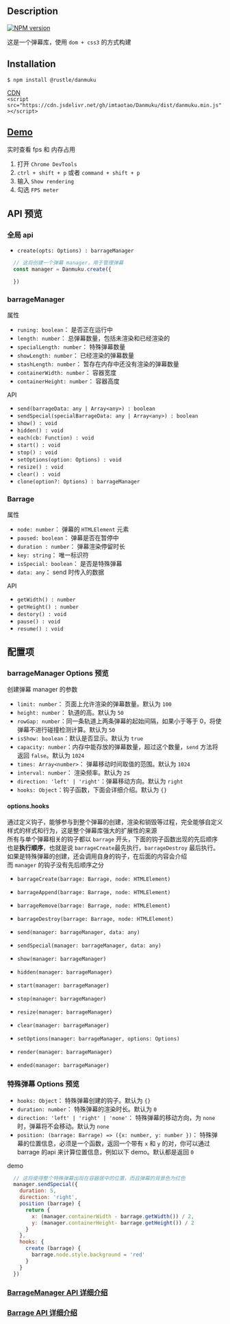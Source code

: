## Description
[![NPM version][npm-image]][npm-url]

[npm-image]: https://img.shields.io/npm/v/@rustle/danmuku.svg?style=flat-square
[npm-url]: https://www.npmjs.com/package/@rustle/danmuku

这是一个弹幕库，使用 `dom + css3` 的方式构建<br>

## Installation
`$ npm install @rustle/danmuku`

[CDN](https://cdn.jsdelivr.net/gh/imtaotao/Danmuku/dist/danmuku.min.js)<br>
`<script src="https://cdn.jsdelivr.net/gh/imtaotao/Danmuku/dist/danmuku.min.js"></script>`

## [Demo](https://imtaotao.github.io/danmuku)
实时查看 fps 和 内存占用
  1. 打开 `Chrome DevTools`
  2. `ctrl + shift + p` 或者 `command + shift + p`
  3. 输入 `Show rendering`
  4. 勾选 `FPS meter`


## API 预览
### 全局 api
  + `create(opts: Options) : barrageManager`

```js
  // 这将创建一个弹幕 manager，用于管理弹幕
  const manager = Danmuku.create({

  })
```

### barrageManager
属性
  + `runing: boolean`：  是否正在运行中
  + `length: number`：  总弹幕数量，包括未渲染和已经渲染的
  + `specialLength: number`： 特殊弹幕数量
  + `showLength: number`：  已经渲染的弹幕数量
  + `stashLength: number`： 暂存在内存中还没有渲染的弹幕数量
  + `containerWidth: number`：  容器宽度
  + `containerHeight: number`： 容器高度

API
  + `send(barrageData: any | Array<any>) : boolean`
  + `sendSpecial(specialBarrageData: any | Array<any>) : boolean`
  + `show() : void`
  + `hidden() : void`
  + `each(cb: Function) : void`
  + `start() : void`
  + `stop() : void`
  + `setOptions(option: Options) : void`
  + `resize() : void`
  + `clear() : void`
  + `clone(option?: Options) : barrageManager`

### Barrage
属性
  + `node: number`： 弹幕的 `HTMLElement` 元素
  + `paused: boolean`：  弹幕是否在暂停中
  + `duration : number`：  弹幕渲染停留时长
  + `key: string`： 唯一标识符
  + `isSpecial: boolean`： 是否是特殊弹幕
  + `data: any`：  send 时传入的数据

API
  + `getWidth() : number`
  + `getHeight() : number`
  + `destory() : void`
  + `pause() : void`
  + `resume() : void`

## 配置项
### barrageManager Options 预览
创建弹幕 manager 的参数 
  + `limit: number`：  页面上允许渲染的弹幕数量。默认为 `100`
  + `height: number`：  轨道的高。默认为 `50`
  + `rowGap: number`：同一条轨道上两条弹幕的起始间隔，如果小于等于 0，将使弹幕不进行碰撞检测计算。默认为 `50`
  + `isShow: boolean`：默认是否显示。默认为 `true`
  + `capacity: number`：内存中能存放的弹幕数量，超过这个数量，`send` 方法将返回 `false`。默认为 `1024`
  + `times: Array<number>`： 弹幕移动时间取值的范围。默认为 `1024`
  + `interval: number`：  渲染频率。默认为 `2`s
  + `direction: 'left' | 'right'`：弹幕移动方向。默认为 `right`
  + `hooks: Object`：钩子函数，下面会详细介绍。默认为 `{}`

#### options.hooks
通过定义钩子，能够参与到整个弹幕的创建，渲染和销毁等过程，完全能够自定义样式的样式和行为，这是整个弹幕库强大的扩展性的来源<br>
所有与单个弹幕相关的钩子都以 `barrage` 开头，下面的钩子函数出现的先后顺序也是**执行顺序**，也就是说 `barrageCreate`最先执行，`barrageDestroy` 最后执行。如果是特殊弹幕的创建，还会调用自身的钩子，在后面的内容会介绍<br>
而 `manager` 的钩子没有先后顺序之分
  + `barrageCreate(barrage: Barrage, node: HTMLElement)`
  + `barrageAppend(barrage: Barrage, node: HTMLElement)`
  + `barrageRemove(barrage: Barrage, node: HTMLElement)`
  + `barrageDestroy(barrage: Barrage, node: HTMLElement)`


  + `send(manager: barrageManager, data: any)`
  + `sendSpecial(manager: barrageManager, data: any)`
  + `show(manager: barrageManager)`
  + `hidden(manager: barrageManager)`
  + `start(manager: barrageManager)`
  + `stop(manager: barrageManager)`
  + `resize(manager: barrageManager)`
  + `clear(manager: barrageManager)`
  + `setOptions(manager: barrageManager, options: Options)`
  + `render(manager: barrageManager)`
  + `ended(manager: barrageManager)`

### 特殊弹幕 Options 预览
  + `hooks: Object`： 特殊弹幕创建的钩子。默认为 `{}`
  + `duration: number`： 特殊弹幕的渲染时长。默认为 `0`
  + `direction: 'left' | 'right' | 'none'`： 特殊弹幕的移动方向，为 `none` 时，弹幕将不会移动。默认为 `none`
  + `position: (barrage: Barrage) => ({x: number, y: number })`：  特殊弹幕的位置信息，必须是一个函数，返回一个带有 `x` 和 `y` 的对，你可以通过 barrage 的api 来计算位置信息，例如以下 demo。默认都是返回 `0`

demo
```js
  // 这将使得整个特殊弹幕出现在容器居中的位置，而且弹幕的背景色为红色
  manager.sendSpecial({
    duration: 5,
    direction: 'right',
    position (barrage) {
      return {
        x: (manager.containerWidth - barrage.getWidth()) / 2,
        y: (manager.containerHeight- barrage.getHeight()) / 2 
      }
    },
    hooks: {
      create (barrage) {
        barrage.node.style.background = 'red'
      }
    }
  })
```

### [BarrageManager API 详细介绍](https://github.com/imtaotao/danmuku/blob/master/docs/manager-api.md)

### [Barrage API 详细介绍](https://github.com/imtaotao/danmuku/blob/master/docs/barrage-api.md)